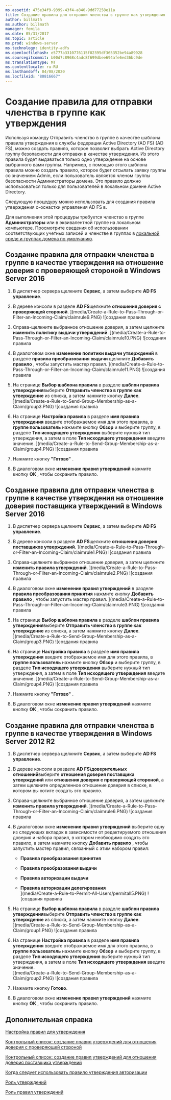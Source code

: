 ```yaml
---
ms.assetid: 475e34f9-9399-43f4-a840-9dd77258e11a
title: Создание правила для отправки членства в группе как утверждения
author: billmath
ms.author: billmath
manager: femila
ms.date: 05/31/2017
ms.topic: article
ms.prod: windows-server
ms.technology: identity-adfs
ms.openlocfilehash: e5777a3310776115f02395df365352be94a89928
ms.sourcegitcommit: b00d7c8968c4adc8f699dbee694afe6ed36bc9de
ms.translationtype: MT
ms.contentlocale: ru-RU
ms.lasthandoff: 04/08/2020
ms.locfileid: "80816667"
---
```

# <a name="create-a-rule-to-send-group-membership-as-a-claim"></a>Создание правила для отправки членства в группе как утверждения

Используя команду Отправить членство в группе в качестве шаблона правила утверждения в службы федерации Active Directory (AD FS) \(AD FS\), можно создать правило, которое позволит выбрать Active Directory группу безопасности для отправки в качестве утверждения. Из этого правила будет выдаваться только одно утверждение на основе выбранного вами группы. Например, с помощью этого шаблона правила можно создать правило, которое будет отсылать заявку группы со значением Admin, если пользователь является членом группы безопасности Администраторы домена. Это правило должно использоваться только для пользователей в локальном домене Active Directory.  
  
Следующую процедуру можно использовать для создания правила утверждения с\-оснастки управления AD FS в.  
  
Для выполнения этой процедуры требуется членство в группе **Администраторы** или в эквивалентной группе на локальном компьютере.  Просмотрите сведения об использовании соответствующих учетных записей и членстве в группах в [локальной среде и группах домена по умолчанию](https://go.microsoft.com/fwlink/?LinkId=83477).   

## <a name="to-create-a-rule-to-send-group-membership-as-a-claim-on-a-relying-party-trust-in-windows-server-2016"></a>Создание правила для отправки членства в группе в качестве утверждения на отношение доверия с проверяющей стороной в Windows Server 2016 

1.  В диспетчер сервера щелкните **Сервис**, а затем выберите **AD FS управление**.  
  
2.  В дереве консоли в разделе **AD FS**щелкните **отношения доверия с проверяющей стороной**. 
](media/Create-a-Rule-to-Pass-Through-or-Filter-an-Incoming-Claim/claimrule9.PNG) ![создания правила  
  
3.  Справа\-щелкните выбранное отношение доверия, а затем щелкните **изменить политику выдачи утверждений**.
](media/Create-a-Rule-to-Pass-Through-or-Filter-an-Incoming-Claim/claimrule10.PNG) ![создания правила   
  
4.  В диалоговом окне **изменение политики выдачи утверждений** в разделе **правила преобразования выдачи** щелкните **Добавить правило** , чтобы запустить мастер правил. 
](media/Create-a-Rule-to-Pass-Through-or-Filter-an-Incoming-Claim/claimrule11.PNG) ![создания правила    

5.  На странице **Выбор шаблона правила** в разделе **шаблон правила утверждения**выберите **Отправить членство в группе как утверждение** из списка, а затем нажмите кнопку **Далее**.  
](media/Create-a-Rule-to-Send-Group-Membership-as-a-Claim/group3.PNG) ![создания правила      

6.   На странице **Настройка правила** в разделе **имя правила утверждения** введите отображаемое имя для этого правила, в **группе пользователь** нажмите кнопку **Обзор** и выберите группу, в разделе **Тип исходящего утверждения** выберите нужный тип утверждения, а затем в поле **Тип исходящего утверждения** введите значение.
](media/Create-a-Rule-to-Send-Group-Membership-as-a-Claim/group4.PNG) ![создания правила   

7.  Нажмите кнопку **"Готово"** .  
  
8.  В диалоговом окне **изменение правил утверждений** нажмите кнопку **ОК** , чтобы сохранить правило.
  
## <a name="to-create-a-rule-to-send-group-membership-as-a-claim-on-a-claims-provider-trust-in-windows-server-2016"></a>Создание правила для отправки членства в группе в качестве утверждения на отношение доверия поставщика утверждений в Windows Server 2016 
  
1.  В диспетчер сервера щелкните **Сервис**, а затем выберите **AD FS управление**.  
  
2.  В дереве консоли в разделе **AD FS**щелкните **отношения доверия поставщиков утверждений**. 
](media/Create-a-Rule-to-Pass-Through-or-Filter-an-Incoming-Claim/claimrule1.PNG) ![создания правила  
  
3.  Справа\-щелкните выбранное отношение доверия, а затем щелкните **изменить правила утверждений**.
](media/Create-a-Rule-to-Pass-Through-or-Filter-an-Incoming-Claim/claimrule2.PNG) ![создания правила   
  
4.  В диалоговом окне **изменение правил утверждений** в разделе **правила преобразования принятия** нажмите кнопку **Добавить правило** , чтобы запустить мастер правил.
](media/Create-a-Rule-to-Pass-Through-or-Filter-an-Incoming-Claim/claimrule3.PNG) ![создания правила    

5.  На странице **Выбор шаблона правила** в разделе **шаблон правила утверждения**выберите **Отправить членство в группе как утверждение** из списка, а затем нажмите кнопку **Далее**.  
](media/Create-a-Rule-to-Send-Group-Membership-as-a-Claim/group3.PNG) ![создания правила     

6.   На странице **Настройка правила** в разделе **имя правила утверждения** введите отображаемое имя для этого правила, в **группе пользователь** нажмите кнопку **Обзор** и выберите группу, в разделе **Тип исходящего утверждения** выберите нужный тип утверждения, а затем в поле **Тип исходящего утверждения** введите значение. 
](media/Create-a-Rule-to-Send-Group-Membership-as-a-Claim/group4.PNG) ![создания правила      

7.  Нажмите кнопку **"Готово"** .  
  
8.  В диалоговом окне **изменение правил утверждений** нажмите кнопку **ОК** , чтобы сохранить правило.  




  
## <a name="to-create-a-rule-to-send-group-membership-as-a-claim-in-windows-server-2012-r2"></a>Создание правила для отправки членства в группе в качестве утверждения в Windows Server 2012 R2 
  
1.  В диспетчер сервера щелкните **Сервис**, а затем выберите **AD FS управление**.  
  
2.  В дереве консоли в разделе **AD FS\\доверительных отношений**выберите **отношения доверия поставщика утверждений** или **отношения доверия с проверяющей стороной**, а затем щелкните определенное отношение доверия в списке, в котором вы хотите создать это правило.  
  
3.  Справа\-щелкните выбранное отношение доверия, а затем щелкните **изменить правила утверждений**.
](media/Create-a-Rule-to-Pass-Through-or-Filter-an-Incoming-Claim/claimrule6.PNG) ![создания правила  
  
4.  В диалоговом окне **изменение правил утверждений** выберите одну из следующих вкладок в зависимости от редактируемого отношения доверия и набора правил, в котором необходимо создать это правило, а затем нажмите кнопку **Добавить правило** , чтобы запустить мастер правил, связанный с этим набором правил:  
  
    -   **Правила преобразования принятия**  
  
    -   **Правила преобразования выдачи**  
  
    -   **Правила авторизации выдачи**  
  
    -   **Правила авторизации делегирования**  
](media/Create-a-Rule-to-Permit-All-Users/permitall5.PNG) ![создания правила
    
5.  На странице **Выбор шаблона правила** в разделе **шаблон правила утверждения**выберите **Отправить членство в группе как утверждение** из списка, а затем нажмите кнопку **Далее**.  
](media/Create-a-Rule-to-Send-Group-Membership-as-a-Claim/group1.PNG) ![создания правила

6.  На странице **Настройка правила** в разделе **имя правила утверждения** введите отображаемое имя для этого правила, в **группе пользователь** нажмите кнопку **Обзор** и выберите группу, в разделе **Тип исходящего утверждения** выберите нужный тип утверждения, а затем в поле **Тип исходящего утверждения** введите значение.  
](media/Create-a-Rule-to-Send-Group-Membership-as-a-Claim/group2.PNG) ![создания правила  

7.  Нажмите кнопку **Готово**.  
  
8.  В диалоговом окне **изменение правил утверждений** нажмите кнопку **ОК** , чтобы сохранить правило.  



## <a name="additional-references"></a>Дополнительная справка 
[Настройка правил для утверждения](Configure-Claim-Rules.md)  
 
[Контрольный список: создание правил утверждений для отношения доверия с проверяющей стороной](https://technet.microsoft.com/library/ee913578.aspx)  

[Контрольный список: создание правил утверждений для отношения доверия поставщика утверждений](https://technet.microsoft.com/library/ee913564.aspx)  
  
[Когда следует использовать правило утверждения авторизации](../../ad-fs/technical-reference/When-to-Use-an-Authorization-Claim-Rule.md)  

[Роль утверждений](../../ad-fs/technical-reference/The-Role-of-Claims.md)  
  
[Роль правил утверждений](../../ad-fs/technical-reference/The-Role-of-Claim-Rules.md) 
